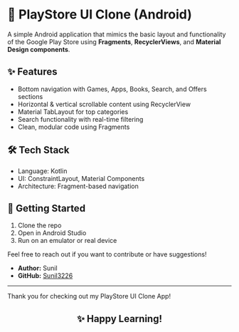 <!DOCTYPE html>
<html>
  
<body>

<h1>📱 PlayStore UI Clone (Android) </h1>

  <p>A simple Android application that mimics the basic layout and functionality of the Google Play Store using <strong>Fragments</strong>, <strong>RecyclerViews</strong>, and <strong>Material Design components</strong>.</p>

  <h2>✨ Features</h2>
  <ul>
    <li>Bottom navigation with Games, Apps, Books, Search, and Offers sections</li>
    <li>Horizontal & vertical scrollable content using RecyclerView</li>
    <li>Material TabLayout for top categories</li>
    <li>Search functionality with real-time filtering</li>
    <li>Clean, modular code using Fragments</li>
  </ul>

  <h2>🛠 Tech Stack</h2>
  <ul>
    <li>Language: Kotlin</li>
    <li>UI: ConstraintLayout, Material Components</li>
    <li>Architecture: Fragment-based navigation</li>
  </ul>

  <h2>🚀 Getting Started</h2>
  <ol>
    <li>Clone the repo</li>
    <li>Open in Android Studio</li>
    <li>Run on an emulator or real device</li>
  </ol>

Feel free to reach out if you want to contribute or have suggestions!

- **Author:** Sunil  
- **GitHub:** [Sunil3226](https://github.com/Sunil3226)  

---

Thank you for checking out my  PlayStore UI Clone App!

<h2 align="center">✨ Happy Learning!</h2>

</body>
</html>
